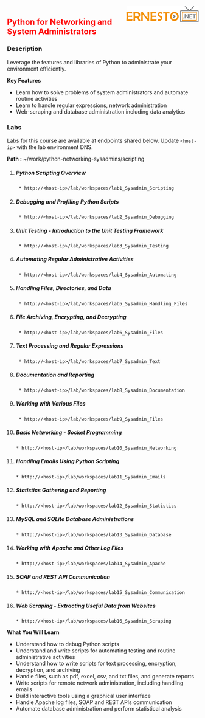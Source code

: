 <img align="right" src="./logo.png">

<h2><span style="color:red;">Python for Networking and System Administrators</span></h2>

### Description

Leverage the features and libraries of Python to administrate your environment efficiently.

**Key Features**

- Learn how to solve problems of system administrators and automate routine activities
- Learn to handle regular expressions, network administration
- Web-scraping and database administration including data analytics


### Labs

Labs for this course are available at endpoints shared below. Update `<host-ip>` with the lab environment DNS.

**Path :** ~/work/python-networking-sysadmins/scripting

1. ##### Python Scripting Overview
		* http://<host-ip>/lab/workspaces/lab1_Sysadmin_Scripting
2. ##### Debugging and Profiling Python Scripts
		* http://<host-ip>/lab/workspaces/lab2_Sysadmin_Debugging
3. ##### Unit Testing - Introduction to the Unit Testing Framework
		* http://<host-ip>/lab/workspaces/lab3_Sysadmin_Testing
4. ##### Automating Regular Administrative Activities
		* http://<host-ip>/lab/workspaces/lab4_Sysadmin_Automating
5. ##### Handling Files, Directories, and Data
		* http://<host-ip>/lab/workspaces/lab5_Sysadmin_Handling_Files
6. ##### File Archiving, Encrypting, and Decrypting
		* http://<host-ip>/lab/workspaces/lab6_Sysadmin_Files
7. ##### Text Processing and Regular Expressions
		* http://<host-ip>/lab/workspaces/lab7_Sysadmin_Text
8. ##### Documentation and Reporting
		* http://<host-ip>/lab/workspaces/lab8_Sysadmin_Documentation
9. ##### Working with Various Files
		* http://<host-ip>/lab/workspaces/lab9_Sysadmin_Files
10. ##### Basic Networking - Socket Programming
		* http://<host-ip>/lab/workspaces/lab10_Sysadmin_Networking
11. ##### Handling Emails Using Python Scripting
		* http://<host-ip>/lab/workspaces/lab11_Sysadmin_Emails
12. ##### Statistics Gathering and Reporting
		* http://<host-ip>/lab/workspaces/lab12_Sysadmin_Statistics
13. ##### MySQL and SQLite Database Administrations
		* http://<host-ip>/lab/workspaces/lab13_Sysadmin_Database
14. ##### Working with Apache and Other Log Files
		* http://<host-ip>/lab/workspaces/lab14_Sysadmin_Apache
15. ##### SOAP and REST API Communication
		* http://<host-ip>/lab/workspaces/lab15_Sysadmin_Communication
16. ##### Web Scraping - Extracting Useful Data from Websites
		* http://<host-ip>/lab/workspaces/lab16_Sysadmin_Scraping
	


**What You Will Learn**

- Understand how to debug Python scripts
- Understand and write scripts for automating testing and routine administrative activities
- Understand how to write scripts for text processing, encryption, decryption, and archiving
- Handle files, such as pdf, excel, csv, and txt files, and generate reports
- Write scripts for remote network administration, including handling emails
- Build interactive tools using a graphical user interface
- Handle Apache log files, SOAP and REST APIs communication
- Automate database administration and perform statistical analysis
